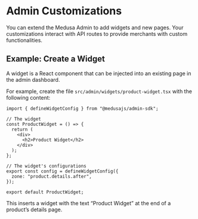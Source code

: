 # Admin Customizations

You can extend the Medusa Admin to add widgets and new pages. Your customizations interact with API routes to provide merchants with custom functionalities.

## Example: Create a Widget

A widget is a React component that can be injected into an existing page in the admin dashboard.

For example, create the file `src/admin/widgets/product-widget.tsx` with the following content:

```tsx title="src/admin/widgets/product-widget.tsx"
import { defineWidgetConfig } from "@medusajs/admin-sdk";

// The widget
const ProductWidget = () => {
  return (
    <div>
      <h2>Product Widget</h2>
    </div>
  );
};

// The widget's configurations
export const config = defineWidgetConfig({
  zone: "product.details.after",
});

export default ProductWidget;
```

This inserts a widget with the text “Product Widget” at the end of a product’s details page.
